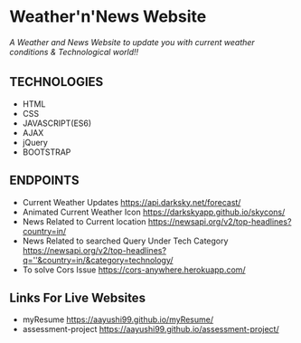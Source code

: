 # Weather'n'News Website

###### A Weather and News Website to update you with current weather conditions & Technological world!!

## TECHNOLOGIES
* HTML
* CSS
* JAVASCRIPT(ES6)
* AJAX
* jQuery
* BOOTSTRAP

## ENDPOINTS
* Current Weather Updates https://api.darksky.net/forecast/
* Animated Current Weather Icon https://darkskyapp.github.io/skycons/
* News Related to Current location https://newsapi.org/v2/top-headlines?country=in/
* News Related to searched Query Under Tech Category https://newsapi.org/v2/top-headlines?q=''&country=in/&category=technology/
* To solve Cors Issue https://cors-anywhere.herokuapp.com/

## Links For Live Websites
* myResume https://aayushi99.github.io/myResume/
* assessment-project https://aayushi99.github.io/assessment-project/
